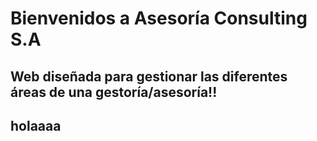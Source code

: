 # Bienvenidos a Asesoría Consulting S.A

## Web diseñada para gestionar las diferentes áreas de una gestoría/asesoría!!

## holaaaa

